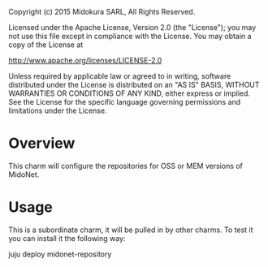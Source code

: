 Copyright (c) 2015 Midokura SARL, All Rights Reserved.

Licensed under the Apache License, Version 2.0 (the "License");
you may not use this file except in compliance with the License.
You may obtain a copy of the License at

   http://www.apache.org/licenses/LICENSE-2.0

Unless required by applicable law or agreed to in writing, software
distributed under the License is distributed on an "AS IS" BASIS,
WITHOUT WARRANTIES OR CONDITIONS OF ANY KIND, either express or implied.
See the License for the specific language governing permissions and
limitations under the License.

Overview
========

  This charm will configure the repositories for OSS or MEM versions of MidoNet.

Usage
=====
  This is a subordinate charm, it will be pulled in by other charms.
  To test it you can install it the following way:

  juju deploy midonet-repository

 

